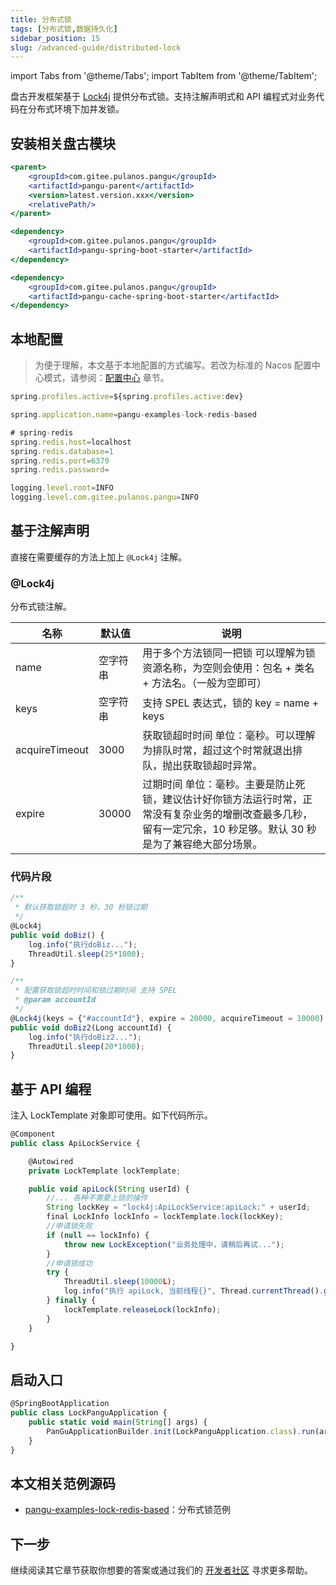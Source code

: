 ```yaml
---
title: 分布式锁
tags: [分布式锁,数据持久化]
sidebar_position: 15
slug: /advanced-guide/distributed-lock
---
```

<head>
  <title>盘古开发框架 | 分布式锁 | Lock4j</title>
  <meta name="keywords" content="盘古开发框架 | 分布式锁 | Lock4j" />
</head>

import Tabs from '@theme/Tabs';
import TabItem from '@theme/TabItem';

盘古开发框架基于 [Lock4j](https://gitee.com/baomidou/lock4j) 提供分布式锁。支持注解声明式和 API 编程式对业务代码在分布式环境下加并发锁。

## 安装相关盘古模块

<Tabs>
<TabItem value="parent" label="盘古 Parent">

```jsx
<parent>
	<groupId>com.gitee.pulanos.pangu</groupId>
	<artifactId>pangu-parent</artifactId>
	<version>latest.version.xxx</version>
	<relativePath/>
</parent>
```
</TabItem>
<TabItem value="dependency1" label="基础模块">

```jsx
<dependency>
    <groupId>com.gitee.pulanos.pangu</groupId>
    <artifactId>pangu-spring-boot-starter</artifactId>
</dependency>
```
</TabItem>
<TabItem value="dependency2" label="缓存模块">

```jsx
<dependency>
	<groupId>com.gitee.pulanos.pangu</groupId>
	<artifactId>pangu-cache-spring-boot-starter</artifactId>
</dependency>
```
</TabItem>
</Tabs>

## 本地配置

> 为便于理解，本文基于本地配置的方式编写。若改为标准的 Nacos 配置中心模式，请参阅：[配置中心](/docs/advanced-guide/nacos-config-center) 章节。

<Tabs defaultValue="application-dev">
<TabItem value="application" label="application.properties">

```jsx
spring.profiles.active=${spring.profiles.active:dev}
```
</TabItem>
<TabItem value="application-dev" label="application-dev.properties">

```jsx
spring.application.name=pangu-examples-lock-redis-based

# spring-redis
spring.redis.host=localhost
spring.redis.database=1
spring.redis.port=6379
spring.redis.password=

logging.level.root=INFO
logging.level.com.gitee.pulanos.pangu=INFO
```
</TabItem>
</Tabs>

## 基于注解声明
直接在需要缓存的方法上加上 `@Lock4j` 注解。

### @Lock4j
分布式锁注解。

名称 | 默认值 | 说明
--- | --- | ---
name | 空字符串 | 用于多个方法锁同一把锁 可以理解为锁资源名称，为空则会使用：包名 + 类名 + 方法名。（一般为空即可）
keys | 空字符串 | 支持 SPEL 表达式，锁的 key = name + keys
acquireTimeout | 3000 | 获取锁超时时间 单位：毫秒。可以理解为排队时常，超过这个时常就退出排队，抛出获取锁超时异常。
expire | 30000 | 过期时间 单位：毫秒。主要是防止死锁，建议估计好你锁方法运行时常，正常没有复杂业务的增删改查最多几秒，留有一定冗余，10 秒足够。默认 30 秒是为了兼容绝大部分场景。

### 代码片段
```jsx
/**
 * 默认获取锁超时 3 秒，30 秒锁过期
 */
@Lock4j
public void doBiz() {
	log.info("执行doBiz...");
	ThreadUtil.sleep(25*1000);
}

/**
 * 配置获取锁超时时间和锁过期时间 支持 SPEL
 * @param accountId
 */
@Lock4j(keys = {"#accountId"}, expire = 20000, acquireTimeout = 10000)
public void doBiz2(Long accountId) {
	log.info("执行doBiz2...");
	ThreadUtil.sleep(20*1000);
}
```

## 基于 API 编程
注入 LockTemplate 对象即可使用。如下代码所示。

```jsx
@Component
public class ApiLockService {

    @Autowired
    private LockTemplate lockTemplate;

    public void apiLock(String userId) {
        //... 各种不需要上锁的操作
        String lockKey = "lock4j:ApiLockService:apiLock:" + userId;
        final LockInfo lockInfo = lockTemplate.lock(lockKey);
        //申请锁失败
        if (null == lockInfo) {
            throw new LockException("业务处理中，请稍后再试...");
        }
        //申请锁成功
        try {
            ThreadUtil.sleep(10000L);
            log.info("执行 apiLock, 当前线程{}", Thread.currentThread().getName());
        } finally {
            lockTemplate.releaseLock(lockInfo);
        }
    }

}
```

## 启动入口

```jsx
@SpringBootApplication
public class LockPanguApplication {
	public static void main(String[] args) {
		PanGuApplicationBuilder.init(LockPanguApplication.class).run(args);
	}
}
```

## 本文相关范例源码
- [pangu-examples-lock-redis-based](https://gitee.com/pulanos/pangu-framework/tree/master/pangu-examples/pangu-examples-lock-redis-based)：分布式锁范例

## 下一步
继续阅读其它章节获取你想要的答案或通过我们的 [开发者社区](/community) 寻求更多帮助。

